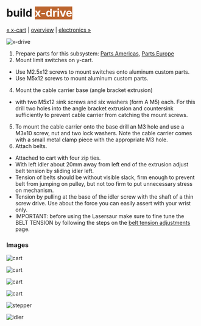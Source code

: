 build <span style="background-color:#bc652e;color:#ffffff">x-drive</span>
============================

[&#xAB; x-cart](build-x-cart.md) | [overview](assembly.md) | [electronics &#xBB;](build-electronics.md)

![x-drive](http://farm8.staticflickr.com/7201/6939597335_ba0a9b768d_z.jpg)

1. Prepare parts for this subsystem: [Parts Americas](/lasersaur/bom-subsystems-usd), [Parts Europe](/lasersaur/bom-subsystems-eur)
2. Mount limit switches on y-cart.
  - Use M2.5x12 screws to mount switches onto aluminum custom parts.
  - Use M5x12 screws to mount aluminum custom parts.
4. Mount the cable carrier base (angle bracket extrusion) 
  - with two M5x12 sink screws and six washers (form A M5) each. For this drill two holes into the angle bracket extrusion and countersink sufficiently to prevent cable carrier from catching the mount screws.
5. To mount the cable carrier onto the base drill an M3 hole and use a M3x10 screw, nut and two lock washers. Note the cable carrier comes with a small metal clamp piece with the appropriate M3 hole.
6. Attach belts.
  - Attached to cart with four zip ties.
  - With left idler about 20mm away from left end of the extrusion adjust belt tension by sliding idler left.
  - Tension of belts should be without visible slack, firm enough to prevent belt from jumping on pulley, but not too firm to put unnecessary stress on mechanism.
  - Tension by pulling at the base of the idler screw with the shaft of a thin screw drive. Use about the force you can easily assert with your wrist only.
  - IMPORTANT: before using the Lasersaur make sure to fine tune the BELT TENSION by following the steps on the [belt tension adjustments](http://labs.nortd.com/lasersaur/manual/timing_belts) page.


### Images

![cart](http://farm9.staticflickr.com/8121/8697979799_ba66721944_z.jpg)

![cart](http://farm9.staticflickr.com/8559/8697984757_12036cfbc5_z.jpg)

![cart](http://farm9.staticflickr.com/8411/8697981903_c1ae5d3c36_z.jpg)

![cart](http://farm9.staticflickr.com/8408/8697962319_6ef271a99d_z.jpg)

![stepper](http://farm9.staticflickr.com/8413/8697970867_d8db3ee2e6_z.jpg)

![idler](http://farm9.staticflickr.com/8420/8699088334_b22d707d9e_z.jpg)
